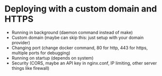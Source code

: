 # Deploying with a custom domain and HTTPS


* Running in background (daemon command instead of make)
* Custom domain (maybe can skip this: just setup with your domain provider)
* Changing port (change docker command, 80 for http, 443 for https, multiple ports for debugging)
* Running on startup (depends on system)
* Security (CORS, maybe an API key in nginx.conf, IP limiting, other server things like firewall)